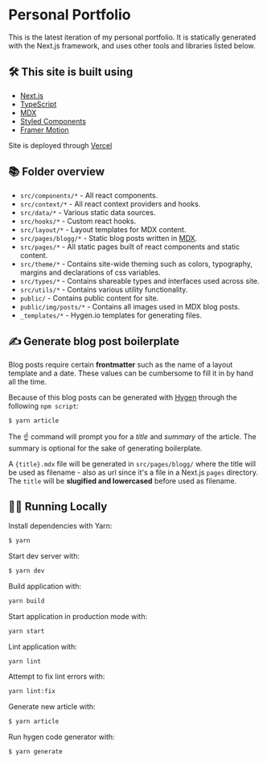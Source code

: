 # Personal Portfolio

This is the latest iteration of my personal portfolio. It is statically generated with the Next.js framework, and uses other tools and libraries listed below.

## 🛠 This site is built using

- [Next.js](https://nextjs.org/)
- [TypeScript](https://www.typescriptlang.org/)
- [MDX](https://github.com/mdx-js/mdx)
- [Styled Components](https://styled-components.com/)
- [Framer Motion](https://www.framer.com/motion/)

Site is deployed through [Vercel](https://vercel.com)

## 📚 Folder overview

- `src/components/*` - All react components.
- `src/context/*` - All react context providers and hooks.
- `src/data/*` - Various static data sources.
- `src/hooks/*` - Custom react hooks.
- `src/layout/*` - Layout templates for MDX content.
- `src/pages/blogg/*` - Static blog posts written in [MDX](https://github.com/mdx-js/mdx).
- `src/pages/*` - All static pages built of react components and static content.
- `src/theme/*` - Contains site-wide theming such as colors, typography, margins and declarations of css variables.
- `src/types/*` - Contains shareable types and interfaces used across site.
- `src/utils/*` - Contains various utility functionality.
- `public/` - Contains public content for site.
- `public/img/posts/*` - Contains all images used in MDX blog posts.
- `_templates/*` - Hygen.io templates for generating files.

## ✍️ Generate blog post boilerplate

Blog posts require certain **frontmatter** such as the name of a layout template and a date. These values can be cumbersome to fill it in by hand all the time.

Because of this blog posts can be generated with [Hygen](http://www.hygen.io/) through the following `npm script`:

```bash
$ yarn article
```

The ☝️ command will prompt you for a _title_ and _summary_ of the article. The summary is optional for the sake of generating boilerplate.

A `{title}.mdx` file will be generated in `src/pages/blogg/` where the title will be used as filename - also as url since it's a file in a Next.js `pages` directory. The `title` will be **slugified and lowercased** before used as filename.

## 👨‍💻 Running Locally

Install dependencies with Yarn:

```bash
$ yarn
```

Start dev server with:

```bash
$ yarn dev
```

Build application with:

```bash
yarn build
```

Start application in production mode with:

```bash
yarn start
```

Lint application with:

```bash
yarn lint
```

Attempt to fix lint errors with:

```bash
yarn lint:fix
```

Generate new article with:

```bash
$ yarn article
```

Run hygen code generator with:

```bash
$ yarn generate
```
